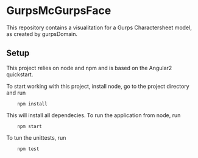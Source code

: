 # GurpsMcGurpsFace

This repository contains a visualitation for a Gurps Charactersheet model, as created by gurpsDomain.

## Setup
This project relies on node and npm and is based on the Angular2 quickstart.

To start working with this project, install node, go to the project directory and run

```shell
    npm install
```

This will install all dependecies.  To run the application from node, run


```shell
    npm start
```

To tun the unittests, run 

```shell
    npm test
```


